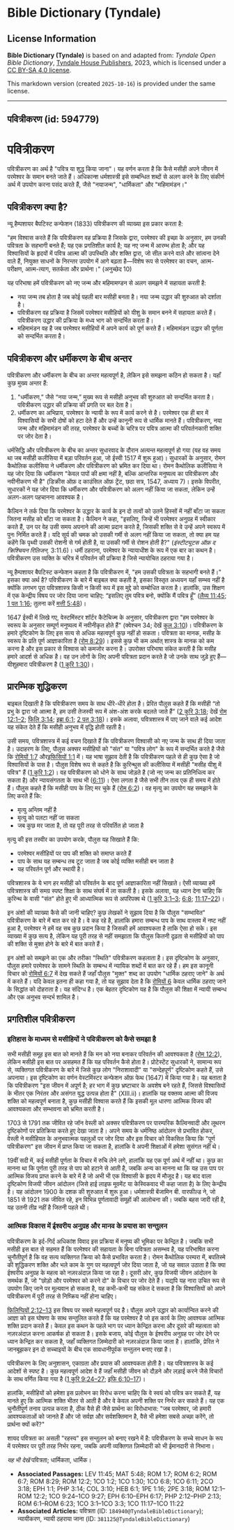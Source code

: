 # Bible Dictionary (Tyndale)

## License Information

**Bible Dictionary (Tyndale)** is based on and adapted from: _Tyndale Open Bible Dictionary_, [Tyndale House Publishers](https://tyndaleopenresources.com/), 2023, which is licensed under a [CC BY-SA 4.0 license](https://creativecommons.org/licenses/by-sa/4.0/legalcode.en).

This markdown version (created `2025-10-16`) is provided under the same license.



--------------------------------

## पवित्रीकरण (id: 594779)

पवित्रीकरण
==========

पवित्रीकरण का अर्थ है "पवित्र या शुद्ध किया जाना"। यह वर्णन करता है कि कैसे मसीही अपने जीवन में परमेश्वर के समान बनते जाते हैं। अधिकान्श धर्मशास्त्री इसे सम्बन्धित शब्दों से अलग करने के लिए संकीर्ण अर्थ में उपयोग करना पसंद करते हैं, जैसे "नयाजन्म", "धार्मिकता" और "महिमामंडन।"

पवित्रीकरण क्या है?
-------------------

न्यू हैम्पशायर बैपटिस्ट कन्फेशन (1833\) पवित्रीकरण की व्याख्या इस प्रकार करता है:

"हम विश्वास करते हैं कि पवित्रीकरण वह प्रक्रिया है जिसके द्वारा, परमेश्वर की इच्छा के अनुसार, हम उनकी पवित्रता के सहभागी बनते हैं; यह एक प्रगतिशील कार्य है; यह नए जन्म में आरम्भ होता है; और यह विश्वासियों के हृदयों में पवित्र आत्मा की उपस्थिति और शक्ति द्वारा, जो सील करने वाले और सांत्वना देने वाले हैं, नियुक्त साधनों के निरन्तर उपयोग में आगे बढ़ता है—विशेष रूप से परमेश्वर का वचन, आत्म\-परीक्षण, आत्म\-त्याग, सतर्कता और प्रार्थना।" (अनुच्छेद 10\)

यह परिभाषा हमें पवित्रीकरण को नए जन्म और महिमामण्डन से अलग समझने में सहायता करती है:

* नया जन्म तब होता है जब कोई पहली बार मसीही बनता है। नया जन्म उद्धार की शुरुआत को दर्शाता है।
* पवित्रीकरण वह प्रक्रिया है जिसमें परमेश्वर मसीहियों को यीशु के समान बनने में सहायता करते हैं। पवित्रीकरण उद्धार की प्रक्रिया के मध्य भाग को सन्दर्भित करता है।
* महिमामंडन वह है जब परमेश्वर मसीहियों में अपने कार्य को पूर्ण करते हैं। महिमामंडन उद्धार की पूर्णता को सन्दर्भित करता है।

पवित्रीकरण और धर्मीकरण के बीच अन्तर
-----------------------------------

पवित्रीकरण और धर्मीकरण के बीच का अन्तर महत्वपूर्ण है, लेकिन इसे समझना कठिन हो सकता है। यहाँ कुछ मुख्य अन्तर हैं:

1. "धर्मीकरण,” जैसे “नया जन्म,” मुख्य रूप से मसीही अनुभव की शुरुआत को सन्दर्भित करता है। पवित्रीकरण उद्धार की प्रक्रिया की प्रगति पर बल देता है।
2. धर्मीकरण का अभिप्राय, परमेश्वर के न्यायी के रूप में कार्य करने से है। परमेश्वर एक ही बार में विश्वासियों के सभी दोषों को हटा देते हैं और उन्हें कानूनी रूप से धार्मिक मानते हैं। पवित्रीकरण, नया जन्म और महिमामंडन की तरह, परमेश्वर के बच्चों के चरित्र पर पवित्र आत्मा की परिवर्तनकारी शक्ति पर जोर देता है।

धर्मसिद्धि और पवित्रीकरण के बीच का अन्तर सुधारवाद के दौरान अत्यन्त महत्वपूर्ण हो गया (यह वह समय था जब मसीही कलीसिया में बड़ा परिवर्तन हुआ, जो ईस्वी 1517 में शुरू हुआ)। सुधारकों के अनुसार, रोमन कैथोलिक कलीसिया ने धर्मीकरण और पवित्रीकरण को भ्रमित कर दिया था। रोमन कैथोलिक कलीसिया ने यह जोर दिया कि धर्मीकरण "केवल पापों की क्षमा नहीं है, बल्कि आन्तरिक मनुष्यत्व का पवित्रीकरण और नवीनीकरण भी है" (डिक्रीस ऑफ़ द काउंसिल ऑफ़ ट्रेंट, छठा सत्र, 1547, अध्याय 7\)। इसके विपरीत, सुधारकों ने यह जोर दिया कि धर्मीकरण और पवित्रीकरण को अलग नहीं किया जा सकता, लेकिन उन्हें अलग\-अलग पहचानना आवश्यक है।

कैल्विन ने तर्क दिया कि परमेश्वर के उद्धार के कार्य के इन दो तत्वों को उतने हिस्सों में नहीं बाँटा जा सकता जितना मसीह को बाँटा जा सकता है। कैल्विन ने कहा, "इसलिए, जिन्हें भी परमेश्वर अनुग्रह में स्वीकार करते हैं, उन पर वेह उसी समय अपनाने की आत्मा प्रदान करते है, जिसकी शक्ति से वे उन्हें अपने स्वरूप में पुनः निर्मित करते हैं। यदि सूर्य की चमक को उसकी गर्मी से अलग नहीं किया जा सकता, तो क्या हम यह कहेंगे कि पृथ्वी उसकी रोशनी से गर्म होती है, या उसकी गर्मी से रोशन होती है?" (*इंस्टीट्यूटस ऑफ़ द क्रिश्चियन रिलिजन,* 3:11\.6\)। धर्मी ठहराना, परमेश्वर के न्यायाधीश के रूप में एक बार का कथन है। पवित्रीकरण उस व्यक्ति के चरित्र में परिवर्तन की प्रक्रिया है जिसे न्यायोचित ठहराया गया है।

न्यू हैम्पशायर बैपटिस्ट कन्फेशन कहता है कि पवित्रीकरण में, "हम उसकी पवित्रता के सहभागी बनते हैं।" इसका क्या अर्थ है? पवित्रीकरण के बारे में बाइबल क्या कहती है, इसका विस्तृत अध्ययन यहाँ सम्भव नहीं है क्योंकि लगभग पूरा पवित्रशास्त्र किसी न किसी रूप में इस मुद्दे को सम्बोधित करता है। हालांकि, उस शिक्षण में एक केन्द्रीय विषय पर जोर दिया जाना चाहिए: “इसलिए तुम पवित्र बनो, क्योंकि मैं पवित्र हूँ” ([लैव्य 11:45](https://ref.ly/Lev11:45); [1 पत 1:16](https://ref.ly/1Pet1:16); तुलना करें [मत्ती 5:48](https://ref.ly/Matt5:48))।

1647 ईस्वी में लिखे गए, वेस्टमिंस्टर शॉर्टर कैटेचिज्म के अनुसार, पवित्रीकरण द्वारा "हम परमेश्वर के स्वरूप के अनुसार सम्पूर्ण मनुष्यत्व में नवीनीकृत होते हैं" (क्वेश्चन 34; देखें [कुल 3:10](https://ref.ly/Col3:10))। पवित्रीकरण के हमारे दृष्टिकोण के लिए इस सत्य से अधिक महत्वपूर्ण कुछ नहीं हो सकता। पवित्रता का मानक, मसीह के स्वरूप के प्रति पूर्ण आज्ञाकारिता है ([रोम 8:29](https://ref.ly/Rom8:29))। इससे कुछ भी कम अर्थात् शास्त्र के मानक को कम करना है और इस प्रकार से विश्वास को कमजोर करना है। उपरोक्त परिभाषा संकेत करती है कि मसीह हमारे आदर्श से अधिक है। वह उन लोगों के लिए अपनी पवित्रता प्रदान करते है जो उनके साथ जुड़े हुए हैं—यीशुहमारा पवित्रीकरण है ([1 कुरि 1:30](https://ref.ly/1Cor1:30))।

प्रारम्भिक शुद्धिकरण
--------------------

बाइबल दिखाती है कि पवित्रीकरण समय के साथ धीरे\-धीरे होता है। प्रेरित पौलुस कहते हैं कि मसीही “तो प्रभु के द्वारा जो आत्मा है, हम उसी तेजस्वी रूप में अंश\-अंश करके बदलते जाते हैं” ([2 कुरि 3:18](https://ref.ly/2Cor3:18); देखें [रोम 12:1–2](https://ref.ly/Rom12:1-Rom12:2); [फिलि 3:14](https://ref.ly/Phil3:14); [इब्रा 6:1](https://ref.ly/Heb6:1); [2 पत 3:18](https://ref.ly/2Pet3:18))। इसके अलावा, पवित्रशास्त्र में पाए जाने वाले कई आदेश यह संकेत देते हैं कि मसीही अनुभव में वृद्धि होती रहती है।

उसी समय, पवित्रशास्त्र में कई वचन दिखाते हैं कि पवित्रीकरण विश्वासी को नए जन्म के साथ ही दिया जाता है। उदाहरण के लिए, पौलुस अक्सर मसीहियों को "संत" या "पवित्र लोग" के रूप में सन्दर्भित करते है जैसे कि [रोमियों 1:7](https://ref.ly/Rom1:7) और[इफिसियों 1:1](https://ref.ly/Eph1:1) में। यह भाषा सुझाव देती है कि पवित्रीकरण पहले से ही कुछ ऐसा है जो विश्वासियों के पास है। पौलुस विशेष रूप से कहते है कि कुरिन्थुस की कलीसिया में मसीही "मसीह यीशु में पवित्र" हैं ([1 कुरि 1:2](https://ref.ly/1Cor1:2))। वह पवित्रीकरण को धोने के साथ जोड़ते है (जो नए जन्म का प्रतिनिधित्व कर सकता है) और न्यायसंगतता के साथ भी ([6:11](https://ref.ly/1Cor6:11))। ऐसा लगता है जैसे सभी तीन तत्व एक ही समय में होते हैं। पौलुस कहते हैं कि मसीही पाप के लिए मर चुके हैं ([रोम 6:2](https://ref.ly/Rom6:2))। वह मृत्यु का उपयोग यह समझाने के लिए करते हैं कि:

* मृत्यु अन्तिम नहीं है
* मृत्यु को पलटा नहीं जा सकता
* जब कुछ मर जाता है, तो वह पूरी तरह से परिवर्तित हो जाता है

मृत्यु की इस तस्वीर का उपयोग करके, पौलुस यह सिखाते हैं कि:

* परमेश्वर मसीहियों पर पाप की शक्ति को समाप्त करते हैं
* पाप के साथ यह सम्बन्ध तब टूट जाता है जब कोई व्यक्ति मसीही बन जाता है
* यह परिवर्तन पूर्ण और स्थायी है।

पवित्रशास्त्र के ये भाग हर मसीही को परिवर्तन के बाद पूर्ण आज्ञाकारिता नहीं सिखाते। ऐसी व्याख्या हमें पवित्रशास्त्र की समग्र स्पष्ट शिक्षा के साथ संघर्ष में ला सकती है। इसके अलावा, यह ध्यान देना चाहिए कि कुरिन्थ के वासी "संत" होते हुए भी आध्यात्मिक रूप से अपरिपक्व थे ([1 कुरि 3:1–3](https://ref.ly/1Cor3:1-1Cor3:3); [6:8](https://ref.ly/1Cor6:8); [11:17–22](https://ref.ly/1Cor11:17-1Cor11:22))।

इन अंशों की व्याख्या कैसे की जानी चाहिए? कुछ लेखकों ने सुझाव दिया है कि पौलुस "सम्भावित" पवित्रीकरण के बारे में बात कर रहे है। वे कह रहे है, हालांकि हमारा सम्बन्ध पाप के साथ वास्तव में नष्ट नहीं हुआ है, परमेश्वर ने हमें वह सब कुछ प्रदान किया है जिसकी हमें आवश्यकता है ताकि ऐसा हो सके। इस व्याख्या में कुछ सत्य है, लेकिन यह पूरी तरह से नहीं समझाता कि पौलुस कितनी दृढ़ता से मसीहियों को पाप की शक्ति से मुक्त होने के बारे में बात करते हैं।

इन अंशों को समझने का एक और तरीका "स्थिति" पवित्रीकरण कहलाता है। इस दृष्टिकोण के अनुसार, पौलुस हमारे परमेश्वर के सामने स्थिति के सम्बन्ध में न्यायिक शब्दों में बात कर रहे हैं। हम इस कानूनी विचार को [रोमियों 6:7](https://ref.ly/Rom6:7) में देख सकते हैं जहाँ पौलुस "मुक्त" शब्द का उपयोग "धार्मिक ठहराए जाने" के अर्थ में करते हैं। यदि केवल इतना ही कहा गया है, तो यह सुझाव देता है कि [रोमियों 6](https://ref.ly/Rom6:1-Rom6:23) केवल धार्मिक ठहराए जाने के सिद्धांत को दोहराता है। यह संदिग्ध है। एक बेहतर दृष्टिकोण यह है कि पौलुस की शिक्षा में न्यायी सम्बन्ध और एक अनुभव सन्दर्भ शामिल है।

प्रगतिशील पवित्रीकरण
--------------------

### इतिहास के माध्यम से मसीहियों ने पवित्रीकरण को कैसे समझा है

सभी मसीही समूह इस बात को मानते हैं कि मन को नया बनाकर परिवर्तन की आवश्यकता है ([रोम 12:2](https://ref.ly/Rom12:2)), लेकिन मसीही इस बात पर असहमत हैं कि यह परिवर्तन कैसे होता है। प्रोटेस्टेंट सुधारकों ने, सामान्य रूप से, व्यक्तिगत पवित्रीकरण के बारे में जिसे कुछ लोग "निराशावादी" या "सन्देहपूर्ण" दृष्टिकोण कहते हैं, उसे अपनाया। इस दृष्टिकोण का वर्णन वेस्टमिंस्टर कन्फेशन ऑफ़ फेथ (1647\) में किया गया है। यह बताता है कि पवित्रीकरण "इस जीवन में अपूर्ण है; हर भाग में कुछ भ्रष्टाचार के अवशेष बने रहते हैं, जिससे विश्वासियों के भीतर एक निरंतर और असंगत युद्ध उत्पन्न होता है" (XIII.ii)। हालांकि यह वक्तव्य आत्मा की विजय शक्ति को महत्वपूर्ण बनाता है, कुछ मसीही विश्वास करते हैं कि इसकी मूल धारणा आत्मिक विजय की आवश्यकता और सम्भावना को भ्रमित करती है।

1703 से 1791 तक जीवित रहे जॉन वेस्ली को अक्सर पवित्रीकरण पर पारम्परिक कैल्विनवादी और लूथरन दृष्टिकोणों पर प्रतिक्रिया करते हुए देखा जाता है। अपने समय के धर्मनिष्ठ आंदोलन से प्रभावित होकर, वेस्ली ने मसीहियत के अनुभवात्मक पहलुओं पर जोर दिया और इस विचार को विकसित किया कि "पूर्ण पवित्रीकरण" इस जीवन में प्राप्त किया जा सकता है, हालांकि वे अपनी शिक्षाओं में हमेशा सुसंगत नहीं थे।

19वीं सदी में, कई मसीही पूर्णता के विचार में रुचि लेने लगे, हालांकि यह एक पूर्ण अर्थ में नहीं था। कुछ का मानना था कि पूर्णता पूरी तरह से पाप को हटाने से आती है, जबकि अन्य का मानना था कि यह उस पाप पर आत्मिक विजय प्राप्त करने के बारे में है जो अभी भी एक विश्वासी के हृदय में मौजूद है। यह बाद वाला दृष्टिकोण विजयी जीवन आंदोलन (जिसे हाई लाइफ मूवमेंट या केस्विकवाद भी कहा जाता है) के लिए केन्द्रीय है। यह आंदोलन 1900 के दशक की शुरुआत में शुरू हुआ। धर्मशास्त्री बेंजामिन बी. वारफील्ड ने, जो 1851 से 1921 तक जीवित रहे, इन विभिन्न पूर्णतावादी समूहों की आलोचना की। जबकि बहस जारी रही है, यह उतनी तीव्र नहीं है जितनी पहले थी।

### **आत्मिक विकास में ईश्वरीय अनुग्रह और मानव के प्रयास का सन्तुलन**

पवित्रीकरण के इर्द\-गिर्द अधिकांश विवाद इस प्रक्रिया में मनुष्य की भूमिका पर केन्द्रित है। जबकि सभी मसीही इस बात से सहमत हैं कि परमेश्वर की सहायता के बिना पवित्रता असम्भव है, यह परिभाषित करना चुनौतीपूर्ण है कि वह सत्य व्यक्तिगत क्रिया को कैसे प्रभावित करता है। रोमन कैथोलिक परम्परा में, बपतिस्मे की शुद्धिकरण शक्ति और भले काम के गुण पर महत्वपूर्ण जोर दिया जाता है, जो यह सवाल उठाता है कि क्या ईश्वरीय अनुग्रह के महत्व को नज़रअंदाज़ किया जा रहा है। दूसरी ओर, कुछ विजयी जीवन आंदोलन के समर्थक हैं, जो "छोड़ो और परमेश्वर को करने दो" के विचार पर जोर देते हैं। यद्यपि यह नारा उचित रूप से उपयोग किए जाने पर मूल्यवान हो सकता है, यह कभी\-कभी यह संकेत दे सकता है कि विश्वासियों को अपने पवित्रीकरण में पूरी तरह से निष्क्रिय नहीं होना चाहिए।

[फिलिप्पियों 2:12–13](https://ref.ly/Phil2:12-Phil2:13) इस विषय पर सबसे महत्वपूर्ण पद है। पौलुस अपने उद्धार को कार्यान्वित करने की आज्ञा को इस घोषणा के साथ सन्तुलित करते हैं कि यह परमेश्वर है जो इस कार्य के लिए आवश्यक आत्मिक शक्ति प्रदान करते हैं। केवल इस कथन के पहले भाग पर ध्यान केन्द्रित करना और दूसरे की महत्वता को नज़रअंदाज़ करना आकर्षक हो सकता है। इसके बजाय, कोई पौलुस के ईश्वरीय अनुग्रह पर जोर देने पर ध्यान केन्द्रित कर सकता है, जहाँ व्यक्तिगत ज़िम्मेदारी को नज़रअंदाज़ किया जाता है। हालांकि, प्रेरित ने जानबूझकर इन दो सच्चाइयों के बीच एक सावधानीपूर्वक सन्तुलन बनाए रखा है।

पवित्रीकरण के लिए अनुशासन, एकाग्रता और प्रयास की आवश्यकता होती है। यह पवित्रशास्त्र के कई आदेशों से स्पष्ट है। कुछ महत्वपूर्ण आदेश वे हैं जहाँ मसीही जीवन को दौड़ने और लड़ाई करने जैसे विचारों के साथ वर्णित किया गया है ([1 कुरि 9:24–27](https://ref.ly/1Cor9:24-1Cor9:27); [इफि 6:10–17](https://ref.ly/Eph6:10-Eph6:17))।

हालांकि, मसीहियों को हमेशा इस प्रलोभन का विरोध करना चाहिए कि वे स्वयं को पवित्र कर सकते हैं, यह मानते हुए कि आत्मिक शक्ति भीतर से आती है और वे केवल अपनी शक्ति पर निर्भर कर सकते हैं। यह एक चुनौतीपूर्ण तनाव उत्पन्न करता है, ठीक वैसे ही जैसे प्रार्थना का विरोधाभास: "जब परमेश्वर, जो हमारी आवश्यकताओं को जानते हैं और जो सर्वज्ञ और सर्वशक्तिमान है, वैसे भी हमेशा सबसे अच्छा करेंगे, तो प्रार्थना क्यों करें?"

शायद पवित्रता का असली "रहस्य" इस सन्तुलन को बनाए रखने में है: पवित्रीकरण के सच्चे साधन के रूप में परमेश्वर पर पूरी तरह निर्भर रहना, जबकि अपनी व्यक्तिगत ज़िम्मेदारी को भी ईमानदारी से निभाना।

*यह भी देखें* पवित्रता; धार्मिकता, धार्मिक।

* **Associated Passages:** LEV 11:45; MAT 5:48; ROM 1:7; ROM 6:2; ROM 6:7; ROM 8:29; ROM 12:2; 1CO 1:2; 1CO 1:30; 1CO 6:8; 1CO 6:11; 2CO 3:18; EPH 1:1; PHP 3:14; COL 3:10; HEB 6:1; 1PE 1:16; 2PE 3:18; ROM 12:1–ROM 12:2; 1CO 9:24–1CO 9:27; EPH 6:10–EPH 6:17; PHP 2:12–PHP 2:13; ROM 6:1–ROM 6:23; 1CO 3:1–1CO 3:3; 1CO 11:17–1CO 11:22
* **Associated Articles:** पवित्रता (ID: `184940@TyndaleBibleDictionary`); न्यायीकरण, न्यायी ठहराया जाना (ID: `381125@TyndaleBibleDictionary`)

